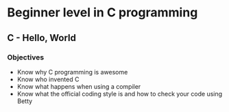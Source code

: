 # Beginner level in C programming

## C - Hello, World

### Objectives

* Know why C programming is awesome
* Know who invented C
* Know what happens when using a compiler
* Know what the official coding style is and how to check your code using Betty

